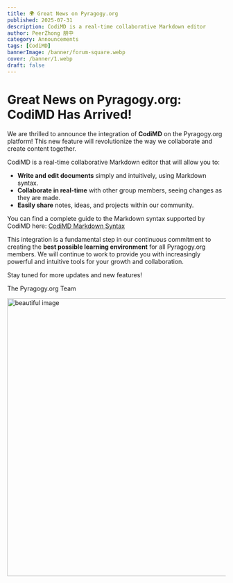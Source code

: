 ```yaml
---
title: 🌍 Great News on Pyragogy.org
published: 2025-07-31
description: CodiMD is a real-time collaborative Markdown editor
author: PeerZhong 朋中
category: Announcements
tags: [CodiMD]
bannerImage: /banner/forum-square.webp
cover: /banner/1.webp
draft: false
---
```


# Great News on Pyragogy.org: CodiMD Has Arrived!

We are thrilled to announce the integration of **CodiMD** on the Pyragogy.org platform! This new feature will revolutionize the way we collaborate and create content together.

CodiMD is a real-time collaborative Markdown editor that will allow you to:

*   **Write and edit documents** simply and intuitively, using Markdown syntax.
*   **Collaborate in real-time** with other group members, seeing changes as they are made.
*   **Easily share** notes, ideas, and projects within our community.

You can find a complete guide to the Markdown syntax supported by CodiMD here: [CodiMD Markdown Syntax](https://hackmd.io/c/codimd-documentation/%2F%40codimd%2Fmarkdown-syntax)

This integration is a fundamental step in our continuous commitment to creating the **best possible learning environment** for all Pyragogy.org members. We will continue to work to provide you with increasingly powerful and intuitive tools for your growth and collaboration.

Stay tuned for more updates and new features!

The Pyragogy.org Team


<img src="https://codimd.pyragogy.org/screenshot.png" alt="beautiful image" width="640">
